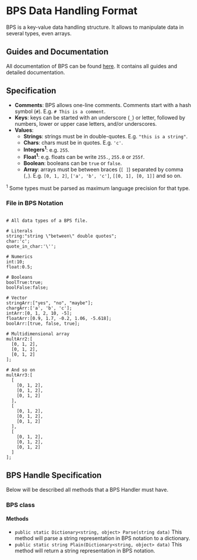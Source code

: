# BPS Data Handling Format

BPS is a key-value data handling structure. It allows to manipulate data in several types, even arrays.


## Guides and Documentation

All documentation of BPS can be found [here](https://bps-lib.github.io/). It contains all guides and detailed documentation.


## Specification

- **Comments**: BPS allows one-line comments. Comments start with a hash symbol (`#`). E.g. `# This is a comment`.
- **Keys**: keys can be started with an underscore (`_`) or letter, followed by numbers, lower or upper case letters, and/or underscores.
- **Values**:
  * **Strings**: strings must be in double-quotes. E.g. `"this is a string"`.
  * **Chars**: chars must be in quotes. E.g. `'c'`.
  * **Integers<sup>1</sup>**: e.g. `255`.
  * **Float<sup>1</sup>**: e.g. floats can be write `255.`, `255.0` or `255f`.
  * **Boolean**: booleans can be `true` or `false`.
  * **Array**: arrays must be between braces (`[ ]`) separated by comma (`,`). E.g. `[0, 1, 2]`, `['a', 'b', 'c']`, `[[0, 1], [0, 1]]` and so on.

<sup>1</sup> Some types must be parsed as maximum language precision for that type.

### File in BPS Notation

```

# All data types of a BPS file.

# Literals
string:"string \"between\" double quotes";
char:'c';
quote_in_char:'\'';

# Numerics
int:10;
float:0.5;

# Booleans
boolTrue:true;
boolFalse:false;

# Vector
stringArr:["yes", "no", "maybe"];
chargArr:['a', 'b', 'c'];
intArr:[0, 1, 2, 10, -5];
floatArr:[0.9, 1.7, -0.2, 1.06, -5.618];
boolArr:[true, false, true];

# Multidimensional array
multArr2:[
  [0, 1, 2],
  [0, 1, 2],
  [0, 1, 2]
];

# And so on
multArr3:[
  [
    [0, 1, 2],
    [0, 1, 2],
    [0, 1, 2]
  ],
  [
    [0, 1, 2],
    [0, 1, 2],
    [0, 1, 2]
  ],
  [
    [0, 1, 2],
    [0, 1, 2],
    [0, 1, 2]
  ]
];

```

## BPS Handle Specification

Below will be described all methods that a BPS Handler must have.

### BPS class

#### Methods
- `public static Dictionary<string, object> Parse(string data)`
This method will parse a string representation in BPS notation to a dictionary.
- `public static string Plain(Dictionary<string, object> data)`
This method will return a string representation in BPS notation.
